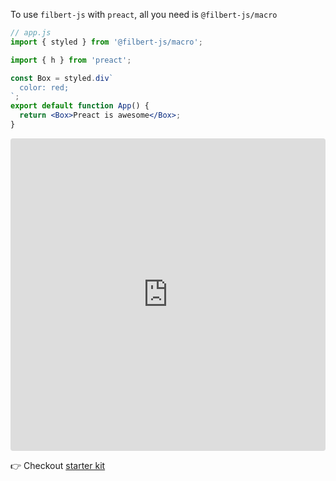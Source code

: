 To use `filbert-js` with `preact`, all you need is `@filbert-js/macro`

```jsx editor=static
// app.js
import { styled } from '@filbert-js/macro';

import { h } from 'preact';

const Box = styled.div`
  color: red;
`;
export default function App() {
  return <Box>Preact is awesome</Box>;
}
```

<iframe src="https://codesandbox.io/embed/github/kuldeepkeshwar/filbert-js-examples-with-preact/tree/master/?fontsize=14&hidenavigation=1&theme=dark"
     style="width:100%; height:500px; border:0; border-radius: 4px; overflow:hidden;"
     title="kuldeepkeshwar/filbert-js-examples-with-preact"
     allow="accelerometer; ambient-light-sensor; camera; encrypted-media; geolocation; gyroscope; hid; microphone; midi; payment; usb; vr; xr-spatial-tracking"
     sandbox="allow-forms allow-modals allow-popups allow-presentation allow-same-origin allow-scripts"
   ></iframe>

👉 Checkout [starter kit](https://github.com/kuldeepkeshwar/filbert-js-examples-with-preact)
